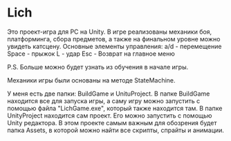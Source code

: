 # Lich
Это проект-игра для PC на Unity. В игре реализованы механики боя, платформинга, сбора предметов, а также на финальном уровне можно увидеть катсцену. Основные элементы управления: a/d - перемещение Space - прыжок L - удар Esc - Возврат на главное меню

P.S. Больше можно будет узнать из обучения в начале игры.

Механики игры были основаны на методе StateMachine.

У меня есть две папки: BuildGame и UnituProject.
В папке BuildGame находится все для запуска игры, а саму игру можно запустить с помощью файла "LichGame.exe", который также находится там.
В папке UnityProject находится сам проект. Его можно запустить с помощью Unity редактора. В этом проекте самым важным для обозрения будет папка Assets, в которой можно найти все скрипты, спрайты и анимации.
